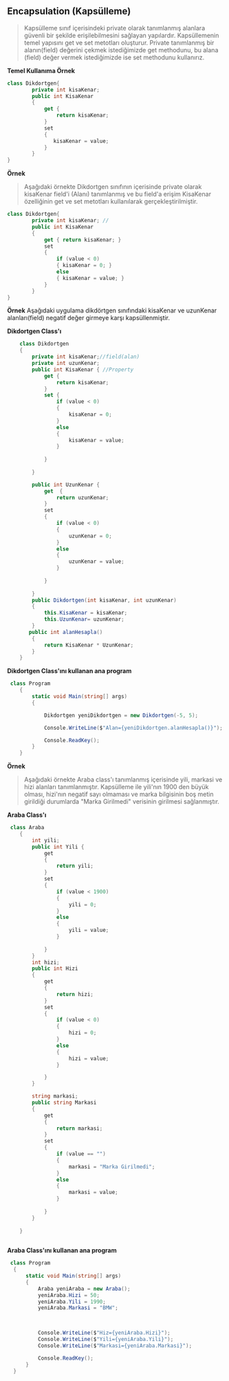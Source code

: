 ## Encapsulation  (Kapsülleme) ## 
> Kapsülleme sınıf içerisindeki private olarak tanımlanmış alanlara güvenli bir şekilde erişilebilmesini sağlayan yapılardır.
> Kapsüllemenin temel yapısını get ve set metotları oluşturur. Private tanımlanmış bir alanın(field) değerini çekmek istediğimizde get methodunu, bu alana (field) değer vermek istediğimizde ise set methodunu kullanırız.

**Temel Kullanıma Örnek**
```csharp
class Dikdortgen{
        private int kisaKenar; 
        public int KisaKenar
        {
            get { 
                return kisaKenar; 
            }
            set
            {
               kisaKenar = value; 
            }
        }
}
```

**Örnek**
> Aşağıdaki örnekte Dikdortgen sınıfının içerisinde private olarak kisaKenar field'i (Alanı) tanımlanmış  ve bu field'a erişim KisaKenar özelliğinin get ve set metotları kullanılarak gerçekleştirilmiştir. 
```csharp
class Dikdortgen{
        private int kisaKenar; //
        public int KisaKenar
        {
            get { return kisaKenar; }
            set
            {
                if (value < 0)
                { kisaKenar = 0; }
                else
                { kisaKenar = value; }
            }
        }
}
```

**Örnek**
Aşağıdaki uygulama dikdörtgen sınıfındaki kisaKenar ve uzunKenar alanları(field) negatif değer girmeye karşı kapsüllenmiştir.


**Dikdortgen Class'ı**
```csharp
    class Dikdortgen
    {
        private int kisaKenar;//field(alan)
        private int uzunKenar;
        public int KisaKenar { //Property
            get { 
                return kisaKenar; 
            }
            set { 
                if (value < 0)
                {
                    kisaKenar = 0;
                }
                else
                {
                    kisaKenar = value;
                }
               
            } 
        
        }

        public int UzunKenar { 
            get  {
                return uzunKenar;
            }
            set
            {
                if (value < 0)
                {
                    uzunKenar = 0;
                }
                else
                {
                    uzunKenar = value;
                }
               
            }
        
        }
        public Dikdortgen(int kisaKenar, int uzunKenar)
        {
            this.KisaKenar = kisaKenar;
            this.UzunKenar= uzunKenar;
        }
       public int alanHesapla()
        {
            return KisaKenar * UzunKenar;
        }
    }

```
**Dikdortgen Class'ını kullanan ana program**
```csharp
 class Program
    {
        static void Main(string[] args)
        {

            Dikdortgen yeniDikdortgen = new Dikdortgen(-5, 5);

            Console.WriteLine($"Alan={yeniDikdortgen.alanHesapla()}");

            Console.ReadKey();
        }
    }

```
**Örnek**
> Aşağıdaki örnekte Araba class'ı tanımlanmış içerisinde yili, markasi ve hizi alanları tanımlanmıştır. Kapsülleme ile yili'nın 1900 den büyük olması, hizi'nın negatif sayı olmaması ve marka bilgisinin boş metin girildiği  durumlarda "Marka  Girilmedi" verisinin girilmesi sağlanmıştır.


**Araba Class'ı**
```csharp
 class Araba
    {
        int yili;
        public int Yili {
            get
            {
                return yili;
            }
            set
            {
                if (value < 1900)
                {
                    yili = 0;
                }
                else
                {
                    yili = value;
                }
                
            }
        }
        int hizi;
        public int Hizi
        {
            get
            {
                return hizi;
            }
            set
            {
                if (value < 0)
                {
                    hizi = 0;
                }
                else
                {
                    hizi = value;
                }

            }
        }

        string markasi;
        public string Markasi
        {
            get
            {
                return markasi;
            }
            set
            {
                if (value == "")
                {
                    markasi = "Marka Girilmedi";
                }
                else
                {
                    markasi = value;
                }
               
            }
        }
        
    }
  
  ```
  **Araba Class'ını kullanan ana program**
  
  ```csharp
   class Program
    {
        static void Main(string[] args)
        {
            Araba yeniAraba = new Araba();
            yeniAraba.Hizi = 50;
            yeniAraba.Yili = 1990;
            yeniAraba.Markasi = "BMW";

            

            Console.WriteLine($"Hiz={yeniAraba.Hizi}");
            Console.WriteLine($"Yili={yeniAraba.Yili}");
            Console.WriteLine($"Markasi={yeniAraba.Markasi}");

            Console.ReadKey();
        }
    }
  ```
